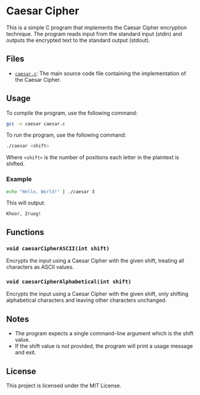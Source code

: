 # Caesar Cipher

This is a simple C program that implements the Caesar Cipher encryption technique. The program reads input from the standard input (stdin) and outputs the encrypted text to the standard output (stdout).

## Files

- [`caesar.c`](command:_github.copilot.openRelativePath?%5B%7B%22scheme%22%3A%22file%22%2C%22authority%22%3A%22%22%2C%22path%22%3A%22%2Fhome%2Fpedro%2Fesiee%2FAIC%2Fcaesar.c%22%2C%22query%22%3A%22%22%2C%22fragment%22%3A%22%22%7D%2C%22b6ed7263-2adc-4b2b-b40a-630fb2a14c56%22%5D "/home/pedro/esiee/AIC/caesar.c"): The main source code file containing the implementation of the Caesar Cipher.

## Usage

To compile the program, use the following command:

```sh
gcc -o caesar caesar.c
```

To run the program, use the following command:

```sh
./caesar <shift>
```

Where `<shift>` is the number of positions each letter in the plaintext is shifted.

### Example

```sh
echo "Hello, World!" | ./caesar 3
```

This will output:

```
Khoor, Zruog!
```

## Functions

### `void caesarCipherASCII(int shift)`

Encrypts the input using a Caesar Cipher with the given shift, treating all characters as ASCII values.

### `void caesarCipherAlphabetical(int shift)`

Encrypts the input using a Caesar Cipher with the given shift, only shifting alphabetical characters and leaving other characters unchanged.

## Notes

- The program expects a single command-line argument which is the shift value.
- If the shift value is not provided, the program will print a usage message and exit.

## License

This project is licensed under the MIT License.